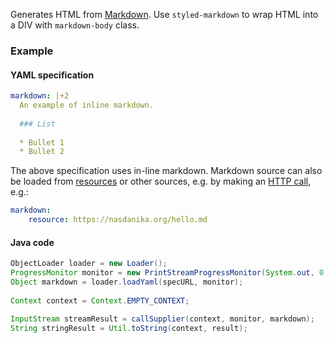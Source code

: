 Generates HTML from [Markdown](https://en.wikipedia.org/wiki/Markdown). Use ``styled-markdown`` to wrap HTML into a DIV with ``markdown-body`` class.

### Example

#### YAML specification

```yaml
markdown: |+2 
  An example of inline markdown.
  
  ### List 
  
  * Bullet 1
  * Bullet 2 
```

The above specification uses in-line markdown. Markdown source can also be loaded from [resources](resource.html) or other sources, e.g. by making an [HTTP call](http-call.html), e.g.:

```yaml
markdown: 
    resource: https://nasdanika.org/hello.md
```

#### Java code

```java
ObjectLoader loader = new Loader();
ProgressMonitor monitor = new PrintStreamProgressMonitor(System.out, 0, 4, false);
Object markdown = loader.loadYaml(specURL, monitor);
		
Context context = Context.EMPTY_CONTEXT;
		
InputStream streamResult = callSupplier(context, monitor, markdown);
String stringResult = Util.toString(context, result);
```                
